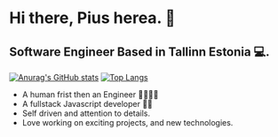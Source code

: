 # Hi there, Pius herea.  👋
## Software Engineer Based in Tallinn Estonia 💻.
[![Anurag's GitHub stats](https://github-readme-stats.vercel.app/api?username=jbrainz&show_icons=true&theme=radical)](https://github.com/anuraghazra/github-readme-stats)      [![Top Langs](https://github-readme-stats.vercel.app/api/top-langs/?username=jbrainz&layout=compact&theme=radical)](https://github.com/anuraghazra/github-readme-stats)



- A human frist then an Engineer 👨‍💻👨‍💻
- A fullstack Javascript developer 🤘🏻
- Self driven and attention to details.
- Love working on exciting projects, and new technologies.
